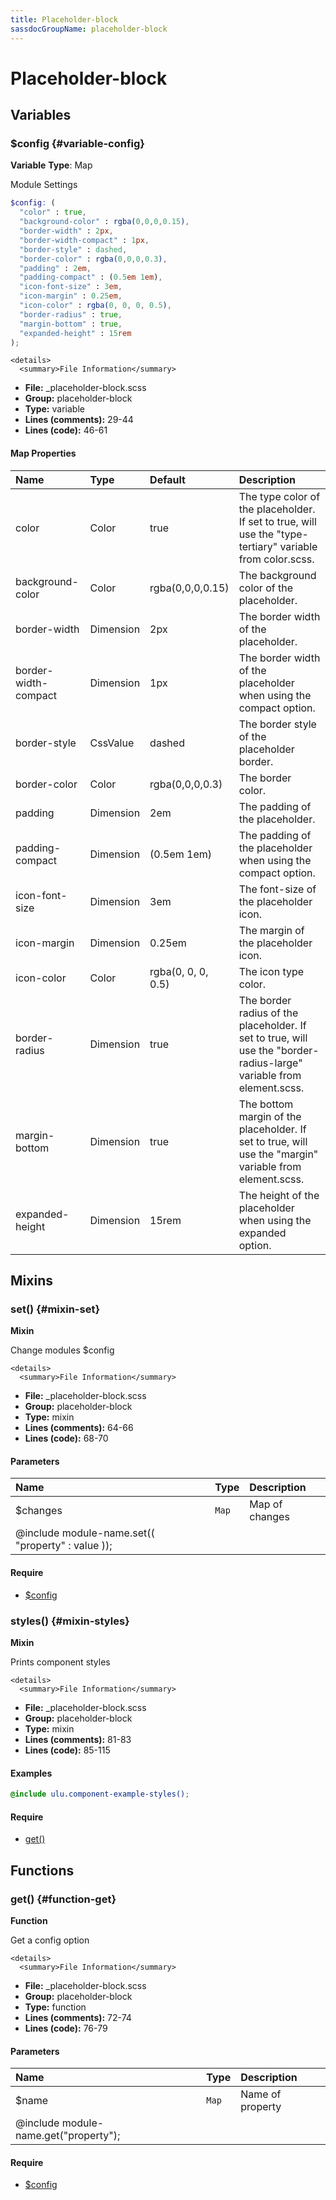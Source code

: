```yaml
---
title: Placeholder-block
sassdocGroupName: placeholder-block
---
```



# Placeholder-block





## Variables




<div class="sassdoc-item-header">

###  $config {#variable-config}

  <div class="sassdoc-item-header__labels">
    <span class="tag tag--primary"><strong>Variable</strong></span> <span class="tag"><strong>Type</strong>: Map</span>
  </div>

</div>

  

Module Settings
    
    

``` scss
$config: (
  "color" : true,
  "background-color" : rgba(0,0,0,0.15),
  "border-width" : 2px,
  "border-width-compact" : 1px,
  "border-style" : dashed,
  "border-color" : rgba(0,0,0,0.3),
  "padding" : 2em,
  "padding-compact" : (0.5em 1em),
  "icon-font-size" : 3em,
  "icon-margin" : 0.25em,
  "icon-color" : rgba(0, 0, 0, 0.5),
  "border-radius" : true,
  "margin-bottom" : true,
  "expanded-height" : 15rem
);
```
  

    <details>
      <summary>File Information</summary>
- **File:** _placeholder-block.scss
- **Group:** placeholder-block
- **Type:** variable
- **Lines (comments):** 29-44
- **Lines (code):** 46-61
    </details>
    

#### Map Properties


|Name|Type|Default|Description|
|:--|:--|:--|:--|
|color|Color|true|The type color of the placeholder. If set to true, will use the "type-tertiary" variable from color.scss.|
|background-color|Color|rgba(0,0,0,0.15)|The background color of the placeholder.|
|border-width|Dimension|2px|The border width of the placeholder.|
|border-width-compact|Dimension|1px|The border width of the placeholder when using the compact option.|
|border-style|CssValue|dashed|The border style of the placeholder border.|
|border-color|Color|rgba(0,0,0,0.3)|The border color.|
|padding|Dimension|2em|The padding of the placeholder.|
|padding-compact|Dimension|(0.5em 1em)|The padding of the placeholder when using the compact option.|
|icon-font-size|Dimension|3em|The font-size of the placeholder icon.|
|icon-margin|Dimension|0.25em|The margin of the placeholder icon.|
|icon-color|Color|rgba(0, 0, 0, 0.5)|The icon type color.|
|border-radius|Dimension|true|The border radius of the placeholder. If set to true, will use the "border-radius-large" variable from element.scss.|
|margin-bottom|Dimension|true|The bottom margin of the placeholder. If set to true, will use the "margin" variable from element.scss.|
|expanded-height|Dimension|15rem|The height of the placeholder when using the expanded option.|

    
  

## Mixins




<div class="sassdoc-item-header">

###  set() {#mixin-set}

  <div class="sassdoc-item-header__labels">
    <span class="tag tag--primary"><strong>Mixin</strong></span>
  </div>

</div>

  

Change modules $config
    
    

    <details>
      <summary>File Information</summary>
- **File:** _placeholder-block.scss
- **Group:** placeholder-block
- **Type:** mixin
- **Lines (comments):** 64-66
- **Lines (code):** 68-70
    </details>
    

#### Parameters


|Name|Type|Description|
|:--|:--|:--|
|$changes|`Map`|Map of changes
  @include module-name.set(( "property" : value ));|

    

#### Require

- [$config](/sass/components/accordion/#variable-config)
  


<div class="sassdoc-item-header">

###  styles() {#mixin-styles}

  <div class="sassdoc-item-header__labels">
    <span class="tag tag--primary"><strong>Mixin</strong></span>
  </div>

</div>

  

Prints component styles
    
    

    <details>
      <summary>File Information</summary>
- **File:** _placeholder-block.scss
- **Group:** placeholder-block
- **Type:** mixin
- **Lines (comments):** 81-83
- **Lines (code):** 85-115
    </details>
    

#### Examples

      


``` scss
@include ulu.component-example-styles();
```
  

      

#### Require

- [get()](/sass/components/accordion/#function-get)
  
  

## Functions




<div class="sassdoc-item-header">

###  get() {#function-get}

  <div class="sassdoc-item-header__labels">
    <span class="tag tag--primary"><strong>Function</strong></span>
  </div>

</div>

  

Get a config option
    
    

    <details>
      <summary>File Information</summary>
- **File:** _placeholder-block.scss
- **Group:** placeholder-block
- **Type:** function
- **Lines (comments):** 72-74
- **Lines (code):** 76-79
    </details>
    

#### Parameters


|Name|Type|Description|
|:--|:--|:--|
|$name|`Map`|Name of property
  @include module-name.get("property");|

    

#### Require

- [$config](/sass/components/accordion/#variable-config)
  
  
  